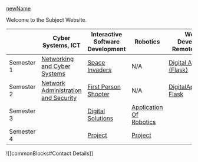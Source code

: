 [newName](newName.md)


Welcome to the Subject Website. 

|            | Cyber Systems, ICT                                                                                                                          | Interactive Software Development                                                       | Robotics                                                                                               | Website Development<br>Remote Learning                                                          |
| ---------- | ------------------------------------------------------------------------------------------------------------------------------------------- | -------------------------------------------------------------------------------------- | ------------------------------------------------------------------------------------------------------ | ----------------------------------------------------------------------------------------------- |
| Semester 1 | [Networking and Cyber Systems](Cyber/1%20-%20Networking%20and%20Cyber%20Systems/Networking%20and%20Cyber%20Systems.md)                      | [Space Invaders](ISD/1%20-%20Digital%20Assets/Space%20Invaders.md)                     | N/A                                                                                                    | [Digital Assets (Flask)](WebDev/1-Digital-Assets/Digital%20Assets%20(Flask).md)         |
| Semester 2 | [Network Administration and Security](Cyber/2%20-%20Network%20Administration%20and%20Security/Network%20Administration%20and%20Security.md) | [First Person Shooter](ISD/2%20-%20Digital%20Applications/First%20Person%20Shooter.md) | N/A                                                                                                    |  [DigitalApplications-Flask](WebDev/2-Digital-Applications/DigitalApplications-Flask.md)          |
| Semester 3 |                                                                                                                                             | [Digital Solutions](ISD/3%20-%20Digital%20Solutions/Digital%20Solutions.md)            | [Application Of Robotics](Robotics/3%20-%20Application%20of%20Robotics/Application%20Of%20Robotics.md) |                                                                                                 |
| Semester 4 |                                                                                                                                             | [Project](ISD/4%20-%20Project/Project.md)                                              | [Project](Robotics/4%20-%20Project/Project.md)                                                         |                                                                                                 |

![[commonBlocks#Contact Details]]

